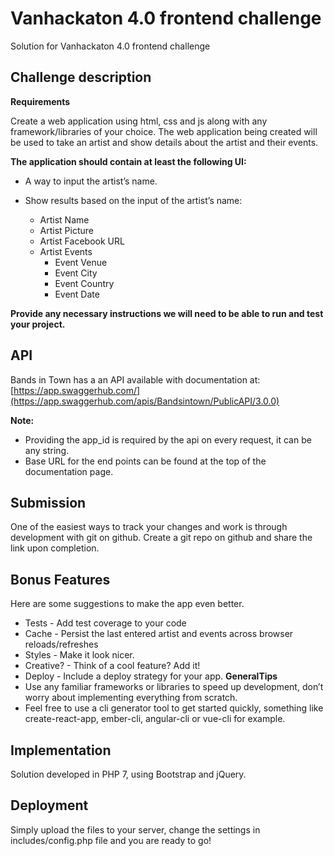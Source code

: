 # Vanhackaton 4.0 frontend challenge

Solution for Vanhackaton 4.0 frontend challenge

## Challenge description

**Requirements**

Create a web application using html, css and js along with any framework/libraries of your choice. The web application being created will be used to take an artist and show details about the artist and their events.

**The application should contain at least the following UI:**

* A way to input the artist’s name.

* Show results based on the input of the artist’s name:
    - Artist Name
    - Artist Picture
    - Artist Facebook URL
    - Artist Events
        - Event Venue
        - Event City
        - Event Country
        - Event Date

**Provide any necessary instructions we will need to be able to run and test your project.**

## API

Bands in Town has a an API available with documentation at: [https://app.swaggerhub.com/](https://app.swaggerhub.com/apis/Bandsintown/PublicAPI/3.0.0)

**Note:**

* Providing the app_id​ is required by the api on every request, it can be any string.
* Base URL for the end points can be found at the top of the documentation page.

## Submission

One of the easiest ways to track your changes and work is through development with git on github. Create a git repo on github and share the link upon completion.

## Bonus​ ​Features

Here are some suggestions to make the app even better.
* Tests​ - Add test coverage to your code
* Cache​ - Persist the last entered artist and events across browser reloads/refreshes
* Styles​ - Make it look nicer.
* Creative?​ ​- Think of a cool feature? Add it!
* Deploy​ - Include a deploy strategy for your app.
**General​ ​Tips**
* Use any familiar frameworks or libraries to speed up development, don’t worry about implementing everything from scratch.
* Feel free to use a cli generator tool to get started quickly, something like create-react-app, ember-cli, angular-cli or vue-cli for example.

## Implementation

Solution developed in PHP 7, using Bootstrap and jQuery.

## Deployment

Simply upload the files to your server, change the settings in includes/config.php file and you are ready to go!